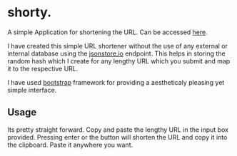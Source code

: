 # shorty.
A simple Application for shortening the URL. 
Can be accessed [here](https://wireshark47.github.io/shorty/).

I have created this simple URL shortener without the use of any external or internal database using the [jsonstore.io](https://www.jsonstore.io/) endpoint. This helps in storing the random hash which I create for any lengthy URL which you submit and map it to the respective URL.

I have used [bootstrap](https://getbootstrap.com/) framework for providing a aestheticaly pleasing yet simple interface.

## Usage
 Its pretty straight forward. Copy and paste the lengthy URL in the input box provided. 
 Pressing enter or the button will shorten the URL and copy it into the clipboard.
 Paste it anywhere you want.



